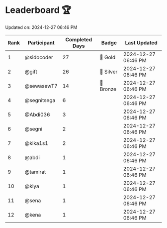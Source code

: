 # Leaderboard 🏆

Updated on: 2024-12-27 06:46 PM

| Rank | Participant       | Completed Days | Badge      | Last Updated         |
|------|-------------------|----------------|------------|----------------------|
| 1    | @sidocoder        | 27             | 🏅 Gold     | 2024-12-27 06:46 PM |
| 2    | @gift             | 26             | 🥈 Silver   | 2024-12-27 06:46 PM |
| 3    | @sewasewT7        | 14             | 🥉 Bronze   | 2024-12-27 06:46 PM |
| 4    | @segnitsega       | 6              |            | 2024-12-27 06:46 PM |
| 5    | @Abdi036          | 3              |            | 2024-12-27 06:46 PM |
| 6    | @segni            | 2              |            | 2024-12-27 06:46 PM |
| 7    | @kika1s1          | 2              |            | 2024-12-27 06:46 PM |
| 8    | @abdi             | 1              |            | 2024-12-27 06:46 PM |
| 9    | @tamirat          | 1              |            | 2024-12-27 06:46 PM |
| 10   | @kiya             | 1              |            | 2024-12-27 06:46 PM |
| 11   | @sena             | 1              |            | 2024-12-27 06:46 PM |
| 12   | @kena             | 1              |            | 2024-12-27 06:46 PM |
